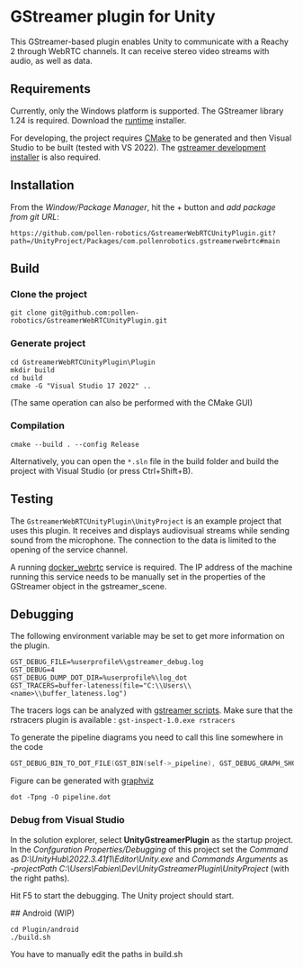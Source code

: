 # GStreamer plugin for Unity

This GStreamer-based plugin enables Unity to communicate with a Reachy 2 through WebRTC channels. It can receive stereo video streams with audio, as well as data.

## Requirements

Currently, only the Windows platform is supported. 
The GStreamer library 1.24 is required. Download the [runtime](https://gstreamer.freedesktop.org/data/pkg/windows/1.24.8/msvc/gstreamer-1.0-msvc-x86_64-1.24.8.msi) installer.

For developing, the project requires [CMake](https://cmake.org/) to be generated and then Visual Studio to be built (tested with VS 2022). The [gstreamer development installer](https://gstreamer.freedesktop.org/data/pkg/windows/1.24.8/msvc/gstreamer-1.0-devel-msvc-x86_64-1.24.8.msi) is also required.


## Installation

From the *Window/Package Manager*, hit the + button and *add package from git URL*:
```
https://github.com/pollen-robotics/GstreamerWebRTCUnityPlugin.git?path=/UnityProject/Packages/com.pollenrobotics.gstreamerwebrtc#main
```

## Build

### Clone the project

```console
git clone git@github.com:pollen-robotics/GstreamerWebRTCUnityPlugin.git
```

### Generate project

```console
cd GstreamerWebRTCUnityPlugin\Plugin
mkdir build
cd build
cmake -G "Visual Studio 17 2022" ..
````

(The same operation can also be performed with the CMake GUI)

### Compilation

```
cmake --build . --config Release
```

Alternatively, you can open the `*.sln` file in the build folder and build the project with Visual Studio (or press Ctrl+Shift+B).

## Testing

The `GstreamerWebRTCUnityPlugin\UnityProject` is an example project that uses this plugin. It receives and displays audiovisual streams while sending sound from the microphone. The connection to the data is limited to the opening of the service channel.

A running [docker_webrtc](https://github.com/pollen-robotics/docker_webrtc) service is required. The IP address of the machine running this service needs to be manually set in the properties of the GStreamer object in the gstreamer_scene.

## Debugging

The following environment variable may be set to get more information on the plugin.

```
GST_DEBUG_FILE=%userprofile%\gstreamer_debug.log
GST_DEBUG=4
GST_DEBUG_DUMP_DOT_DIR=%userprofile%\log_dot
GST_TRACERS=buffer-lateness(file="C:\\Users\\<name>\\buffer_lateness.log")
```

The tracers logs can be analyzed with [gstreamer scripts](https://gitlab.freedesktop.org/gstreamer/gst-plugins-rs/-/tree/main/utils/tracers/scripts?ref_type=heads). Make sure that the rstracers plugin is available : `gst-inspect-1.0.exe rstracers`

To generate the pipeline diagrams you need to call this line somewhere in the code
```cpp
GST_DEBUG_BIN_TO_DOT_FILE(GST_BIN(self->_pipeline), GST_DEBUG_GRAPH_SHOW_ALL, "pipeline");
```
Figure can be generated with [graphviz](https://graphviz.org/)
```console
dot -Tpng -O pipeline.dot
```

### Debug from Visual Studio

In the solution explorer, select **UnityGstreamerPlugin** as the startup project. In the *Confguration Properties/Debugging* of this project set the *Command* as *D:\UnityHub\2022.3.41f1\Editor\Unity.exe* and *Commands Arguments* as *-projectPath C:\Users\Fabien\Dev\UnityGstreamerPlugin\UnityProject* (with the right paths).

Hit F5 to start the debugging. The Unity project should start.

## Android (WIP)

```console
cd Plugin/android
./build.sh
```

You have to manually edit the paths in build.sh
